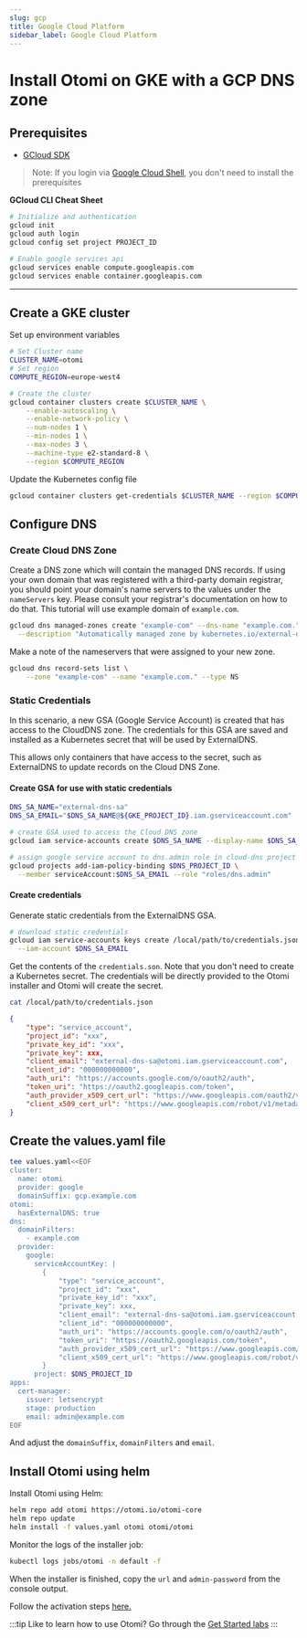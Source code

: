 ```yaml
---
slug: gcp
title: Google Cloud Platform
sidebar_label: Google Cloud Platform
---
```


# Install Otomi on GKE with a GCP DNS zone

## Prerequisites

- [GCloud SDK](https://cloud.google.com/sdk/docs/install)

>Note: If you login via [Google Cloud Shell](https://cloud.google.com/shell), you don't need to install the prerequisites

**GCloud CLI Cheat Sheet**

```bash
# Initialize and authentication
gcloud init
gcloud auth login
gcloud config set project PROJECT_ID

# Enable google services api
gcloud services enable compute.googleapis.com
gcloud services enable container.googleapis.com
```

---

## Create a GKE cluster

Set up environment variables

```bash
# Set Cluster name
CLUSTER_NAME=otomi
# Set region
COMPUTE_REGION=europe-west4
```

```bash
# Create the cluster 
gcloud container clusters create $CLUSTER_NAME \
    --enable-autoscaling \
    --enable-network-policy \
    --num-nodes 1 \
    --min-nodes 1 \
    --max-nodes 3 \
    --machine-type e2-standard-8 \
    --region $COMPUTE_REGION
```

Update the Kubernetes config file

```bash
gcloud container clusters get-credentials $CLUSTER_NAME --region $COMPUTE_REGION
```

## Configure DNS

### Create Cloud DNS Zone

Create a DNS zone which will contain the managed DNS records. If using your own domain that was registered with a third-party domain registrar, you should point your domain's name servers to the values under the `nameServers` key. Please consult your registrar's documentation on how to do that.  This tutorial will use example domain of  `example.com`.

```bash
gcloud dns managed-zones create "example-com" --dns-name "example.com." \
  --description "Automatically managed zone by kubernetes.io/external-dns"
```

Make a note of the nameservers that were assigned to your new zone.

```bash
gcloud dns record-sets list \
    --zone "example-com" --name "example.com." --type NS
```

### Static Credentials

In this scenario, a new GSA (Google Service Account) is created that has access to the CloudDNS zone.  The credentials for this GSA are saved and installed as a Kubernetes secret that will be used by ExternalDNS.  

This allows only containers that have access to the secret, such as ExternalDNS to update records on the Cloud DNS Zone.

#### Create GSA for use with static credentials

```bash
DNS_SA_NAME="external-dns-sa"
DNS_SA_EMAIL="$DNS_SA_NAME@${GKE_PROJECT_ID}.iam.gserviceaccount.com"

# create GSA used to access the Cloud DNS zone
gcloud iam service-accounts create $DNS_SA_NAME --display-name $DNS_SA_NAME

# assign google service account to dns.admin role in cloud-dns project
gcloud projects add-iam-policy-binding $DNS_PROJECT_ID \
  --member serviceAccount:$DNS_SA_EMAIL --role "roles/dns.admin"
```

#### Create credentials

Generate static credentials from the ExternalDNS GSA.

```bash
# download static credentials
gcloud iam service-accounts keys create /local/path/to/credentials.json \
  --iam-account $DNS_SA_EMAIL
```

Get the contents of the `credentials.son`. Note that you don't need to create a Kubernetes secret. The credentials will be directly provided to the Otomi installer and Otomi will create the secret.

```bash
cat /local/path/to/credentials.json
```

```json
{
    "type": "service_account",
    "project_id": "xxx",
    "private_key_id": "xxx",
    "private_key": xxx,
    "client_email": "external-dns-sa@otomi.iam.gserviceaccount.com",
    "client_id": "000000000000",
    "auth_uri": "https://accounts.google.com/o/oauth2/auth",
    "token_uri": "https://oauth2.googleapis.com/token",
    "auth_provider_x509_cert_url": "https://www.googleapis.com/oauth2/v1/certs",
    "client_x509_cert_url": "https://www.googleapis.com/robot/v1/metadata/x509/xxxx.iam.gserviceaccount.com"
}

```
## Create the values.yaml file

```bash
tee values.yaml<<EOF
cluster:
  name: otomi
  provider: google
  domainSuffix: gcp.example.com
otomi:
  hasExternalDNS: true
dns:
  domainFilters: 
    - example.com
  provider:
    google:
      serviceAccountKey: |
        {
            "type": "service_account",
            "project_id": "xxx",
            "private_key_id": "xxx",
            "private_key": xxx,
            "client_email": "external-dns-sa@otomi.iam.gserviceaccount.com",
            "client_id": "000000000000",
            "auth_uri": "https://accounts.google.com/o/oauth2/auth",
            "token_uri": "https://oauth2.googleapis.com/token",
            "auth_provider_x509_cert_url": "https://www.googleapis.com/oauth2/v1/certs",
            "client_x509_cert_url": "https://www.googleapis.com/robot/v1/metadata/x509/xxxx.iam.gserviceaccount.com"
        }
      project: $DNS_PROJECT_ID
apps:
  cert-manager:
    issuer: letsencrypt
    stage: production
    email: admin@example.com
EOF
```

And adjust the `domainSuffix`, `domainFilters` and `email`.

## Install Otomi using helm

Install Otomi using Helm:

```bash
helm repo add otomi https://otomi.io/otomi-core
helm repo update
helm install -f values.yaml otomi otomi/otomi
```

Monitor the logs of the installer job:

```bash
kubectl logs jobs/otomi -n default -f
```

When the installer is finished, copy the `url` and `admin-password` from the console output.

Follow the activation steps [here.](https://otomi.io/docs/get-started/activation)

:::tip
Like to learn how to use Otomi? Go through the [Get Started labs](/docs/for-devs/get-started/overview)
:::